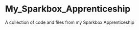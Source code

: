 My_Sparkbox_Apprenticeship
==========================

A collection of code and files from my Sparkbox Apprenticeship
